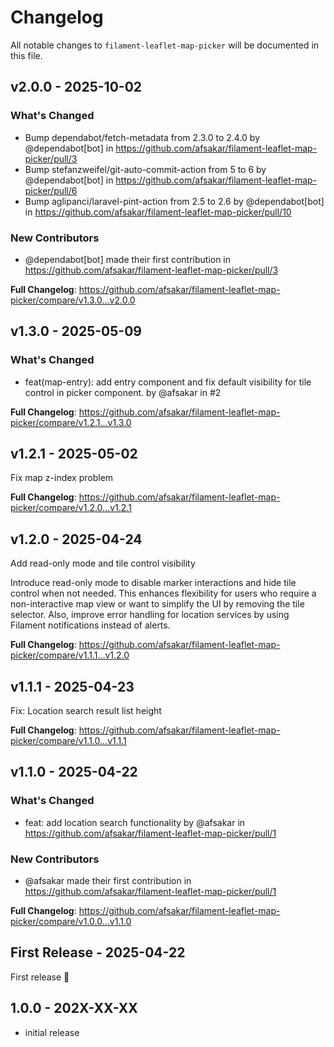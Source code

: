 # Changelog

All notable changes to `filament-leaflet-map-picker` will be documented in this file.

## v2.0.0 - 2025-10-02

### What's Changed

* Bump dependabot/fetch-metadata from 2.3.0 to 2.4.0 by @dependabot[bot] in https://github.com/afsakar/filament-leaflet-map-picker/pull/3
* Bump stefanzweifel/git-auto-commit-action from 5 to 6 by @dependabot[bot] in https://github.com/afsakar/filament-leaflet-map-picker/pull/6
* Bump aglipanci/laravel-pint-action from 2.5 to 2.6 by @dependabot[bot] in https://github.com/afsakar/filament-leaflet-map-picker/pull/10

### New Contributors

* @dependabot[bot] made their first contribution in https://github.com/afsakar/filament-leaflet-map-picker/pull/3

**Full Changelog**: https://github.com/afsakar/filament-leaflet-map-picker/compare/v1.3.0...v2.0.0

## v1.3.0 - 2025-05-09

### What's Changed

* feat(map-entry): add entry component and fix default visibility for tile control in picker component. by @afsakar in #2

**Full Changelog**: https://github.com/afsakar/filament-leaflet-map-picker/compare/v1.2.1...v1.3.0

## v1.2.1 - 2025-05-02

Fix map z-index problem

**Full Changelog**: https://github.com/afsakar/filament-leaflet-map-picker/compare/v1.2.0...v1.2.1

## v1.2.0 - 2025-04-24

Add read-only mode and tile control visibility

Introduce read-only mode to disable marker interactions and hide tile control when not needed. This enhances flexibility for users who require a non-interactive map view or want to simplify the UI by removing the tile selector. Also, improve error handling for location services by using Filament notifications instead of alerts.

**Full Changelog**: https://github.com/afsakar/filament-leaflet-map-picker/compare/v1.1.1...v1.2.0

## v1.1.1 - 2025-04-23

Fix: Location search result list height

**Full Changelog**: https://github.com/afsakar/filament-leaflet-map-picker/compare/v1.1.0...v1.1.1

## v1.1.0 - 2025-04-22

### What's Changed

* feat: add location search functionality by @afsakar in https://github.com/afsakar/filament-leaflet-map-picker/pull/1

### New Contributors

* @afsakar made their first contribution in https://github.com/afsakar/filament-leaflet-map-picker/pull/1

**Full Changelog**: https://github.com/afsakar/filament-leaflet-map-picker/compare/v1.0.0...v1.1.0

## First Release - 2025-04-22

First release 🎉

## 1.0.0 - 202X-XX-XX

- initial release
